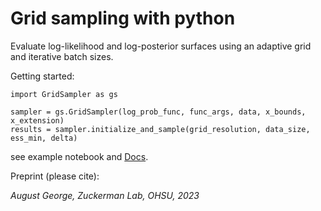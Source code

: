# Grid sampling with python

Evaluate log-likelihood and log-posterior surfaces using an adaptive grid and iterative batch sizes. 

Getting started:

```
import GridSampler as gs

sampler = gs.GridSampler(log_prob_func, func_args, data, x_bounds, x_extension)
results = sampler.initialize_and_sample(grid_resolution, data_size, ess_min, delta)
```
see example notebook and [Docs](https://zuckermanlab.github.io/pyGridSampler/pyGridSampler.html).


Preprint (please cite):

*August George, Zuckerman Lab, OHSU, 2023*
